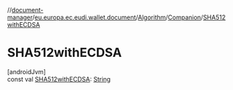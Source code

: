 //[document-manager](../../../../index.md)/[eu.europa.ec.eudi.wallet.document](../../index.md)/[Algorithm](../index.md)/[Companion](index.md)/[SHA512withECDSA](-s-h-a512with-e-c-d-s-a.md)

# SHA512withECDSA

[androidJvm]\
const val [SHA512withECDSA](-s-h-a512with-e-c-d-s-a.md): [String](https://kotlinlang.org/api/latest/jvm/stdlib/kotlin/-string/index.html)
